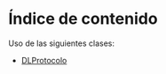 # Índice de contenido

Uso de las siguientes clases:

- [DLProtocolo][dlprotocolo]


[dlprotocolo]:DLProtocolo.md